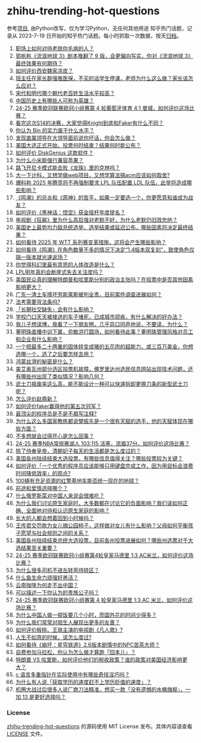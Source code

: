 # zhihu-trending-hot-questions
参考[项目](https://github.com/justjavac/zhihu-trending-hot-questions), 由Python改写，仅为学习Python，无任何其他用途
知乎热门话题，记录从 2023-7-19
日开始的知乎热门话题。每小时抓取一次数据，按天[归档](./data)。
<!-- BEGIN -->
<!-- 最后更新时间 2024-11-06 05:21:07.815555 -->
1. [职场上如何对待老挑你毛病的人？](https://www.zhihu.com/question/3144541334)
1. [郭帆称《流浪地球 3》剧本推翻了 9 版，会更偏向写实，你对《流浪地球 3》最终效果有何期待？](https://www.zhihu.com/question/3186023180)
1. [如何评价西安魏家凉皮？](https://www.zhihu.com/question/266544629)
1. [班主任在家长群强推医保，不买的话学生停课，老师为什么这么做？家长该怎么应对？](https://www.zhihu.com/question/3193324645)
1. [宋代和明代哪个朝代老百姓生活水平较高？](https://www.zhihu.com/question/668394289)
1. [中国历史上有哪些人可称为英雄？](https://www.zhihu.com/question/63751940)
1. [24-25 赛季欧冠联赛欧冠小组赛第 4 轮葡萄牙体育 4:1 曼城，如何评价这场比赛？](https://www.zhihu.com/question/3269764010)
1. [看完这次S14的决赛，大家觉得Knight到底和Faker有什么不同？](https://www.zhihu.com/question/3082245105)
1. [你认为 Bin 的实力属于什么水平？](https://www.zhihu.com/question/665393610)
1. [发现直属领导在大领导面前说你坏话，你会怎么做？](https://www.zhihu.com/question/1095633819)
1. [美国大选正式开始，投票何时结束？结果何时能公布？](https://www.zhihu.com/question/3186246267)
1. [如何评价 DiskGenius 这款软件？](https://www.zhihu.com/question/47503655)
1. [为什么小米能强行兼容苹果？](https://www.zhihu.com/question/2887093068)
1. [路飞开尼卡模式能击败《龙珠》里的克林吗？](https://www.zhihu.com/question/625905145)
1. [大一下计科，又想学做web项目，又想学算法搞acm应该如何取舍?](https://www.zhihu.com/question/459883062)
1. [爆料称 2025 年腾竞将不再强制要求 LPL 队伍配置 LDL 队伍，此举将造成哪些影响？](https://www.zhihu.com/question/3090315180)
1. [《鸣潮》的忌炎和《原神》的哲平，如果一定要选一个，你更愿意和谁成为战友？](https://www.zhihu.com/question/658133884)
1. [如何评价《黑神话：悟空》获金摇杆年度提名？](https://www.zhihu.com/question/3151450577)
1. [电视剧《狂飙》里为什么高启强对老默不好，为什么老默仍旧效忠他？](https://www.zhihu.com/question/580945840)
1. [美国史上最势均力敌总统选举，选举结果或延迟公布，哪些因素将决定最终结果？](https://www.zhihu.com/question/3233115837)
1. [如何看待 2025 年 WTT 系列赛变革措施，这将会产生哪些影响？](https://www.zhihu.com/question/3215504550)
1. [如何看待《鸣潮》在角色数量不多的情况下决定“1.4版本双复刻”，致使角色仅隔一版本就光速返场？](https://www.zhihu.com/question/3089629316)
1. [你觉得科幻里最有意思的人体改造是什么？](https://www.zhihu.com/question/628041360)
1. [LPL明年真的会断崖式失去关注度吗？](https://www.zhihu.com/question/3092810874)
1. [美国民众真的理解特朗普和哈里斯分别的政治主张吗？在投票中是否其他因素影响更大？](https://www.zhihu.com/question/2902612739)
1. [广东一渣土车撞坏劳斯莱斯被判全责，目前案件调查进展如何？](https://www.zhihu.com/question/3245663353)
1. [法考需要背法条吗?](https://www.zhihu.com/question/460712076)
1. [「长期社交缺失」会有什么影响？](https://www.zhihu.com/question/2511764045)
1. [学校门口天天被接送的车子堵死，已成城市顽疾，有什么解决的好办法？](https://www.zhihu.com/question/3029471476)
1. [我儿子想读博，我看了一下朋友圈，几乎异口同声地说，不要读，为什么？](https://www.zhihu.com/question/2870626759)
1. [董明珠直播中训下属，俞敏洪打圆场，如何看待此事？董明珠管理风格对员工和企业有什么影响？](https://www.zhihu.com/question/3197272301)
1. [一个把最多二十两重的固体转变成猪的五花肉的超能力，或三百万美金，你想选哪一个，选了之后要怎样去用？](https://www.zhihu.com/question/3041775392)
1. [鸿蒙丝滑的秘密是什么？](https://www.zhihu.com/question/665311238)
1. [美艾奥瓦州部分选区投票机故障，佛罗里达州选民信息网站出现技术问题，还有哪些州出现了类似情况？影响几何？](https://www.zhihu.com/question/3292292049)
1. [武士刀报废率这么高，能不能设计一种可以快速拆卸更换刀条的新型武士刀呢？](https://www.zhihu.com/question/2938421664)
1. [怎么评价赵鼎新？](https://www.zhihu.com/question/21239348)
1. [如何评价faker赢得他的第五次冠军？](https://www.zhihu.com/question/2945959212)
1. [最顶尖的程序员是不是不屑写注释?](https://www.zhihu.com/question/689851864)
1. [为什么这么多国家教练都说樊振东是一个很有天赋的选手，他的天赋体现在哪些方面？](https://www.zhihu.com/question/295561961)
1. [不多想就会过得开心是怎么回事？](https://www.zhihu.com/question/2990090605)
1. [24-25 赛季NBA常规赛湖人 103:115 活塞，浓眉37分，如何评价这场比赛？](https://www.zhihu.com/question/3183420206)
1. [除了侍奉皇帝，清朝妃子每天的生活都是怎么度过的？](https://www.zhihu.com/question/457640119)
1. [美国各州陆续结束大选投票，有哪些信息值得关注？哪些投票较为关键？](https://www.zhihu.com/question/3298429912)
1. [如何评价「一个优秀的程序员应该能够只用键盘完成工作，因为用鼠标会浪费时间降低效率」的观点?](https://www.zhihu.com/question/2880253021)
1. [100辆有充足资源的红警基地车能否统一现在的地球？](https://www.zhihu.com/question/626552201)
1. [前途和爱情选择哪个？](https://www.zhihu.com/question/822968100)
1. [什么俄罗斯菜对中国人来说会很难吃？](https://www.zhihu.com/question/357676948)
1. [为什么我们讨论原生家庭时，大多数都在讨论它的负面影响？我们该如何正确、全面地对待和认识原生家庭的影响？](https://www.zhihu.com/question/1788673259)
1. [长大的人都会想着回到小时候吗？](https://www.zhihu.com/question/3220145209)
1. [王传君交罚款为女儿摘公园柿子，这样做对女儿有什么影响？父母如何平衡孩子愿望与社会规则之间的关系？](https://www.zhihu.com/question/3231883987)
1. [美国各州陆续结束总统大选投票，目前各州投票进展如何？哪些州选票对于大选结果至关重要？](https://www.zhihu.com/question/3292173306)
1. [24-25 赛季欧冠联赛欧冠小组赛第4轮皇家马德里 1:3 AC米兰，如何评价这场比赛？](https://www.zhihu.com/question/3269770347)
1. [为什么很多司机不进左转弯待转区？](https://www.zhihu.com/question/2920489680)
1. [什么鱼生命力顽强好养活？](https://www.zhihu.com/question/662029920)
1. [云南咖啡为何走不出中国？](https://www.zhihu.com/question/321589074)
1. [可以描述一下你认为的贵族公子吗？](https://www.zhihu.com/question/611591112)
1. [24-25 赛季欧冠联赛欧冠小组赛第 4 轮皇家马德里 1:3 AC 米兰，如何评价这场比赛？](https://www.zhihu.com/question/3269770347)
1. [为什么中国人做一顿饭要几个小时，而国外花的时间少得多？](https://www.zhihu.com/question/28655927)
1. [为什么我们常常对陌生人展现出更多的友善？](https://www.zhihu.com/question/2761398356)
1. [如何评价殷桃、王骁主演的电视剧《凡人歌》?](https://www.zhihu.com/question/665698262)
1. [人生不如意的时候，该怎么度过?](https://www.zhihu.com/question/2822788987)
1. [如何看待《崩坏：星穹铁道》2.6版本剧情中的NPC苦茶大师？](https://www.zhihu.com/question/2585908965)
1. [自费参加马拉松，你认为怎么做才算跑「回本儿」？](https://www.zhihu.com/question/653110892)
1. [特朗普 VS 哈里斯，如何评价他们的税收政策？谁的政策对美国经济影响更大？](https://www.zhihu.com/question/3104660064)
1. [c 语言多重指针在实际使用中有哪些奇技淫巧吗？](https://www.zhihu.com/question/2546858282)
1. [为什么有人说「获取学历的速度赶不上学历贬值的速度」？](https://www.zhihu.com/question/2574568487)
1. [机圈大战过后很多人说厂商刀法精准，想买一款「没有遗憾的水桶旗舰」，一加 13 是更好选择吗？](https://www.zhihu.com/question/3303574588)
<!-- END -->
### License
[zhihu-trending-hot-questions](https://github.com/yaogengzhu/zhihu-trending-hot-questions)
的源码使用 MIT License 发布。具体内容请查看 [LICENSE](./LICENSE) 文件。
